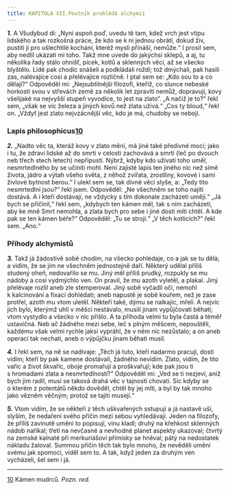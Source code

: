 ```yaml
---
title: KAPITOLA XII.Poutník prohlédá alchymií
---
```


**_1._** A Všudybud dí: „Nyní aspoň poď, uvedu tě tam, kdež vrch jest vtipu lidského a tak rozkošná práce, že kdo se k ní jednou obrátí, dokud živ, pustiti ji pro ušlechtilé kochání, kteréž mysli přináší, nemůže.“ I prosil sem, aby nedlil ukázati mi toho. Takž mne uvede do jakýchsi sklepů, a aj, tu několika řady stálo ohnišť, pícek, kotlů a sklenných věcí, až se všecko blyštělo. Lidé pak chodíc snášeli a podkládali roždí; tož dmýchali, pak hasili zas, nalévajíce cosi a přelévajíce rozličně. I ptal sem se: „Kdo sou to a co dělají?“ Odpověděl mi: „Nejsubtilnější filozofi, kteříž, co slunce nebeské horkostí svou v střevách země za několik let zpraviti nemůž, dopravují, kovy všelijaké na nejvyšší stupeň vyvodíce, to jest na zlato“. „A načiž je to?“ řekl sem, „však se víc železa a jiných kovů než zlata užívá.“ „Cos ty bloud,“ řekl on. „Vždyť jest zlato nejvzácnější věc, kdo je má, chudoby se nebojí.

### Lapis philosophicus[10](./resources/undefined)

**_2._** „Nadto věc ta, kteráž kovy v zlato mění, má jiné také předivné moci; jako i tu, že zdraví lidské až do smrti v celosti zachovává a smrti (leč po dvouch neb třech stech letech) nepřipustí. Nýbrž, kdyby kdo užívati toho uměl, nesmrtedlného by se učiniti mohl. Není zajisté lapis ten jiného nic než símě života, jádro a výtah všeho světa, z něhož zvířata, zrostliny, kovové i sami živlové bytnost berou.“ I ulekl sem se, tak divné věci slyše, a: „Tedy tito nesmrtedlní jsou?“ řekl jsem. Odpověděl: „Ne všechněm se toho najíti dostává. A i kteří dostávají, ne vždycky s tím dokonale zacházeti umějí.“ „Já bych se přičinil,“ řekl sem, „kdybych ten kámen měl, tak s ním zacházeti, aby ke mně Smrt nemohla, a zlata bych pro sebe i jiné dosti míti chtěl. A kde pak se ten kámen béře?“ Odpověděl: „Tu se strojí.“ „V těch kotlících?“ řekl sem. „Ano.“

### Příhody alchymistů

**_3._** Takž já žádostivě sobě chodím, na všecko pohlédaje, co a jak se tu dělá; a vidím, že se jim ne všechněm jednostejně daří. Některý udělal příliš studený oheň, nedovařilo se mu. Jiný měl příliš prudký, rozpukly se mu nádoby a cosi vydmýchlo ven. On pravil, že mu azoth vyletěl, a plakal. Jiný přelévaje rozlil aneb zle stemperoval. Jiný sobě vyčadil oči, nemohl k kalcinování a fixací dohlédati; aneb napustě je sobě kouřem, než je zase protřel, azoth mu vtom uletěl. Někteří také, dýmu se nalkajíc, mřeli. A nejvíc jich bylo, kterýmž uhlí v měšci nestávalo, musili jinam vypůjčovati běhati; vtom vystydlo a všecko v nic přišlo. A ta příhoda velmi tu byla častá a téměř ustavičná. Neb ač žádného mezi sebe, leč s plným měšcem, nepouštěli, každému však velmi rychle jaksi vypráhl, že v něm nic nezůstalo; a on aneb operací tak nechati, aneb o výpůjčku jinam běhati musil.

  

**_4._** I řekl sem, na ně se nadívaje: „Těch já tuto, kteří nadarmo pracují, dosti vidím; kteří by pak kamene dostávali, žádného nevidím. Zlato, vidím, že tito vaříc a život škvaříc, oboje promařují a proškvařují; kde pak jsou ti s hromadami zlata a nesmrtedlností?“ Odpověděl mi: „Ved se ti nezjeví, aniž bych jim radil, musí se taková drahá věc v tajnosti chovati. Sic kdyby se o kterém z potentátů někdo dověděl, chtěl by jej míti, a byl by tak mnoho jako vězněm věčným; protož se tajiti musejí.“

  

**_5._** Vtom vidím, že se někteří z těch uškvařených sstupují a já nastavě uší, slyším, že nedaření svého příčin mezi sebou vyhledávají. Jeden na filozofy, že příliš zavinutě umění to popisují, vinu kladl; druhý na křehkost sklenných nádob naříkal; třetí na nevčasné a nevhodné planet aspekty ukazoval; čtvrtý na zemské kalnaté při merkuriášovi přímisky se hněval; pátý na nedostatek nákladu žaloval. Summou příčin těch tak bylo mnoho, že nevěděli umění svému jak spomoci, viděl sem to. A tak, když jeden za druhým ven vycházeli, šel sem i já.

* * *

[10](./resources/undefined) Kámen mudrců. _Pozn. red._
